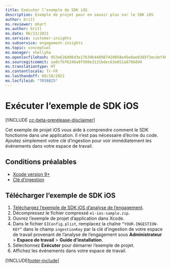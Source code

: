 ```yaml
---
title: Exécuter l’exemple de SDK iOS
description: Exemple de projet pour en savoir plus sur le SDK iOS
author: britl
ms.reviewer: mhart
ms.author: britl
ms.date: 06/23/2021
ms.service: customer-insights
ms.subservice: engagement-insights
ms.topic: conceptual
ms.manager: shellyha
ms.openlocfilehash: 053e626d06d3e17b39b448987410058e45e8ae0385f3ecdef40314cb46ae4bf4
ms.sourcegitcommit: aa0cfbf6240a9f560e3131bdec63e051a8786dd4
ms.translationtype: HT
ms.contentlocale: fr-FR
ms.lasthandoff: 08/10/2021
ms.locfileid: "7036825"
---
```

# <a name="run-the-ios-sdk-sample"></a>Exécuter l’exemple de SDK iOS

[!INCLUDE [cc-beta-prerelease-disclaimer](includes/cc-beta-prerelease-disclaimer.md)]

Cet exemple de projet iOS vous aide à comprendre comment le SDK fonctionne dans une application. Il n’est pas nécessaire d’écrire du code. Ajoutez simplement votre clé d’ingestion pour voir immédiatement les événements dans votre espace de travail.

## <a name="prerequisites"></a>Conditions préalables

- [Xcode version 9+](https://developer.apple.com/xcode/downloads/)
- [Clé d’ingestion](get-started-ios.md)

## <a name="download-the-ios-sdk-sample"></a>Télécharger l’exemple de SDK iOS

1. [Téléchargez l’exemple de SDK iOS d’analyse de l’engagement](https://download.pi.dynamics.com/sdk/EI-SDKs/ei-ios-sample.zip).
1. Décompressez le fichier compressé `ei-ios-sample.zip`.
1. Ouvrez l’exemple de projet d’application dans Xcode.
1. Dans le fichier `EIConfig.plist`, remplacez la chaîne `“YOUR-INGESTION-KEY”` dans le champ `ingestionKey` par la clé d’ingestion de votre espace de travail provenant de l’analyse de l’engagement sous **Administrateur** > **Espace de travail** > **Guide d’installation**.
1. Sélectionnez **Exécuter** pour démarrer l’exemple de projet.
1. Affichez les événements dans votre espace de travail.

[!INCLUDE[footer-include](../includes/footer-banner.md)]
